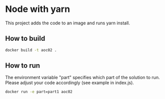 # Node with yarn

This project adds the code to an image and runs yarn install.

## How to build
```bash
docker build -t aoc02 . 
```

## How to run
The environment variable "part" specifies which part of the solution to run. Please adjust your code accordingly (see example in index.js).

```bash
docker run -e part=part1 aoc02
```